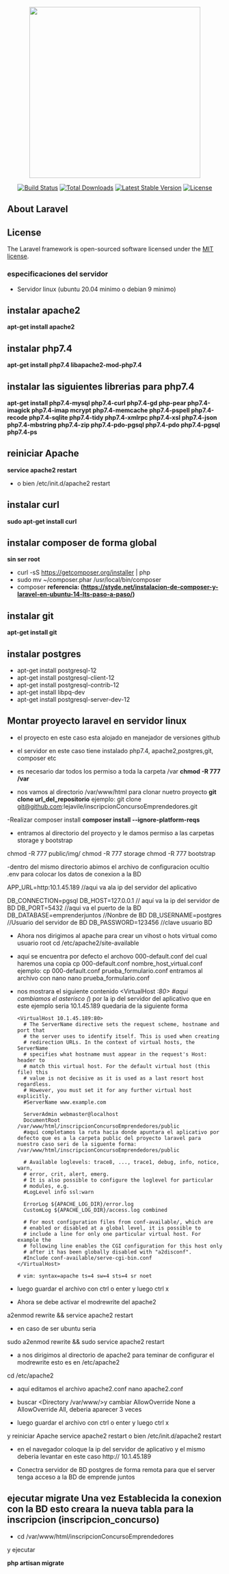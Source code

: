 <p align="center"><a href="https://laravel.com" target="_blank"><img src="https://raw.githubusercontent.com/laravel/art/master/logo-lockup/5%20SVG/2%20CMYK/1%20Full%20Color/laravel-logolockup-cmyk-red.svg" width="400"></a></p>

<p align="center">
<a href="https://travis-ci.org/laravel/framework"><img src="https://travis-ci.org/laravel/framework.svg" alt="Build Status"></a>
<a href="https://packagist.org/packages/laravel/framework"><img src="https://poser.pugx.org/laravel/framework/d/total.svg" alt="Total Downloads"></a>
<a href="https://packagist.org/packages/laravel/framework"><img src="https://poser.pugx.org/laravel/framework/v/stable.svg" alt="Latest Stable Version"></a>
<a href="https://packagist.org/packages/laravel/framework"><img src="https://poser.pugx.org/laravel/framework/license.svg" alt="License"></a>
</p>

## About Laravel
## License

The Laravel framework is open-sourced software licensed under the [MIT license](https://opensource.org/licenses/MIT).


### especificaciones del servidor

- Servidor linux (ubuntu 20.04 minimo o debian 9 minimo)
  
## instalar apache2

**apt-get install apache2**

## instalar php7.4

**apt-get install php7.4 libapache2-mod-php7.4**

## instalar las siguientes librerias para php7.4

**apt-get install php7.4-mysql php7.4-curl php7.4-gd php-pear php7.4-imagick php7.4-imap mcrypt php7.4-memcache php7.4-pspell php7.4-recode php7.4-sqlite php7.4-tidy php7.4-xmlrpc php7.4-xsl php7.4-json php7.4-mbstring php7.4-zip php7.4-pdo-pgsql php7.4-pdo php7.4-pgsql php7.4-ps**

## reiniciar Apache

**service apache2 restart**
- o bien /etc/init.d/apache2 restart


## instalar curl

**sudo apt-get install curl**

## instalar composer de forma global

**sin ser root**
- curl -sS https://getcomposer.org/installer | php
- sudo mv ~/composer.phar /usr/local/bin/composer
- composer
  **referencia: (https://styde.net/instalacion-de-composer-y-laravel-en-ubuntu-14-lts-paso-a-paso/)**
  

## instalar git

**apt-get install git**


## instalar postgres
- apt-get install postgresql-12
- apt-get install postgresql-client-12
- apt-get install postgresql-contrib-12
- apt-get install libpq-dev
- apt-get install postgresql-server-dev-12

## Montar proyecto laravel en servidor linux

- el proyecto en este caso esta alojado en manejador de versiones github

- el servidor en este caso tiene instalado php7.4, apache2,postgres,git, composer etc

- es necesario dar todos los permiso a toda la carpeta /var
**chmod -R 777 /var**

- nos vamos al directorio /var/www/html para clonar nuetro proyecto
**git clone url_del_repositorio**
ejemplo: git clone git@github.com:lejavile/inscripcionConcursoEmprendedores.git

-Realizar composer install
**composer install --ignore-platform-reqs**

- entramos al directorio del proyecto y le damos permiso a las carpetas storage y bootstrap
  
chmod -R 777 public/img/
chmod -R 777 storage
chmod -R 777 bootstrap

-dentro del mismo directorio abimos el archivo de configuracion ocultio .env para colocar los datos de conexion a la BD

APP_URL=http:10.1.45.189 //aqui va ala ip del servidor del aplicativo

DB_CONNECTION=pgsql
DB_HOST=127.0.0.1 // aquí va la ip del servidor de BD
DB_PORT=5432 //aqui va el puerto de la BD
DB_DATABASE=emprenderjuntos //Nonbre de BD
DB_USERNAME=postgres //Usuario del servidor de BD
DB_PASSWORD=123456 //clave usuario BD


- Ahora nos dirigimos al apache para crear un vihost o hots virtual como usuario root
cd /etc/apache2/site-available
- aquí se encuentra por defecto el archovo 000-default.conf del cual haremos una copia
cp 000-default.conf nombre_host_virtual.conf
ejemplo: cp 000-default.conf prueba_formulario.conf
entramos al archivo con nano
nano prueba_formulario.conf

- nos mostrara el siguiente contenido
      <VirtualHost *:80>
        #aqui cambiamos el asterisco (*) por la ip del servidor del aplicativo que en este ejemplo seria  10.1.45.189 quedaria de la siguiente forma 

      <VirtualHost 10.1.45.189:80>
        # The ServerName directive sets the request scheme, hostname and port that
        # the server uses to identify itself. This is used when creating
        # redirection URLs. In the context of virtual hosts, the ServerName
        # specifies what hostname must appear in the request's Host: header to
        # match this virtual host. For the default virtual host (this file) this
        # value is not decisive as it is used as a last resort host regardless.
        # However, you must set it for any further virtual host explicitly.
        #ServerName www.example.com

        ServerAdmin webmaster@localhost
        DocumentRoot /var/www/html/inscripcionConcursoEmprendedores/public
        #aquí completamos la ruta hacia donde apuntara el aplicativo por defecto que es a la carpeta public del proyecto laravel para nuestro caso seri de la siguente forma: /var/www/html/inscripcionConcursoEmprendedores/public

        # Available loglevels: trace8, ..., trace1, debug, info, notice, warn,
        # error, crit, alert, emerg.
        # It is also possible to configure the loglevel for particular
        # modules, e.g.
        #LogLevel info ssl:warn

        ErrorLog ${APACHE_LOG_DIR}/error.log
        CustomLog ${APACHE_LOG_DIR}/access.log combined

        # For most configuration files from conf-available/, which are
        # enabled or disabled at a global level, it is possible to
        # include a line for only one particular virtual host. For example the
        # following line enables the CGI configuration for this host only
        # after it has been globally disabled with "a2disconf".
        #Include conf-available/serve-cgi-bin.conf
      </VirtualHost>

      # vim: syntax=apache ts=4 sw=4 sts=4 sr noet



- luego guardar el archivo con ctrl o enter y luego ctrl x

- Ahora se debe activar el modrewrite del apache2

a2enmod rewrite &&  service apache2 restart

- en caso de ser ubuntu seria

sudo a2enmod rewrite && sudo service apache2 restart

- a nos dirigimos al directorio de apache2 para teminar de configurar el modrewrite
esto es en /etc/apache2

cd /etc/apache2

- aquí editamos el archivo  apache2.conf
nano apache2.conf

- buscar <Directory /var/www/>y cambiar AllowOverride None a AllowOverride All, deberia aparecer 3 veces

- luego guardar el archivo con ctrl o enter y luego ctrl x

y reiniciar Apache
service apache2 restart
o bien /etc/init.d/apache2 restart



- en el navegador coloque la ip del servidor de aplicativo y el mismo deberia levantar en este caso
http:// 10.1.45.189

- Conectra servidor de BD postgres de forma remota para que el server tenga acceso a la BD de emprende juntos

## ejecutar migrate Una vez Establecida la conexion con la BD esto creara la nueva tabla para la inscripcion (inscripcion_concurso)

- cd /var/www/html/inscripcionConcursoEmprendedores

y ejecutar 

**php artisan migrate**
